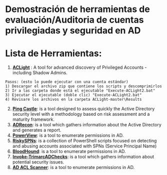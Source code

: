 # Demostración de herramientas de evaluación/Auditoria de cuentas privilegiadas y seguridad en AD

# Lista de Herramientas:
1. [**ACLight**](https://github.com/cyberark/ACLight) : A tool for advanced discovery of Privileged Accounts - including Shadow Admins.
```
Pasos: (esto lo puede ejecutar con una cuenta estándar)
1) Descargar el archivo zip que contiene los scripts y descomprimirlos
2) Ir a las carpeta donde está el ejecutable "Execute-ACLight2.bat"
3) Ejecutar el ejecutable (doble clic) "Execute-ACLight2.bat" 
4) Revisare los archivos en la carpeta ACLight-master\Results
```
2. [**Ping Castle**](https://github.com/vletoux/pingcastle): is a tool designed to assess quickly the Active Directory security level with a methodology based on risk assessment and a maturity framework.
3. [**ADRecon**](https://github.com/sense-of-security/ADRecon): is a tool which gathers information about the Active Directory and generates a report.
4. [**PowerView**](https://github.com/PowerShellMafia/PowerSploit/blob/master/Recon/PowerView.ps1): is a tool to enumerate permissions in AD.
5. [**RiskySPNs**](https://github.com/cyberark/RiskySPN): is a collection of PowerShell scripts focused on detecting and abusing accounts associated with SPNs (Service Principal Name)
6. [**BloodHound**](https://github.com/BloodHoundAD/BloodHound): is a tool to enumerate permissions in AD.
7. [**Invoke-TrimarcADChecks**](https://www.hub.trimarcsecurity.com/post/securing-active-directory-performing-an-active-directory-security-review): is a tool which gathers information about potential security issues.
8. [**AD ACL Scanner**](https://github.com/canix1/ADACLScanner): is a tool to enumerate permissions in AD.


